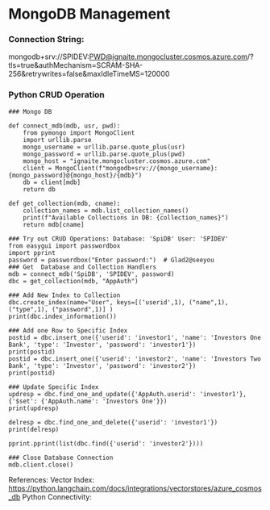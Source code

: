 # MongoDB Management

### Connection String:
mongodb+srv://SPIDEV:PWD@ignaite.mongocluster.cosmos.azure.com/?tls=true&authMechanism=SCRAM-SHA-256&retrywrites=false&maxIdleTimeMS=120000

### Python CRUD Operation
```
### Mongo DB

def connect_mdb(mdb, usr, pwd):
    from pymongo import MongoClient
    import urllib.parse
    mongo_username = urllib.parse.quote_plus(usr)
    mongo_password = urllib.parse.quote_plus(pwd)
    mongo_host = "ignaite.mongocluster.cosmos.azure.com"
    client = MongoClient(f"mongodb+srv://{mongo_username}:{mongo_password}@{mongo_host}/{mdb}")
    db = client[mdb]
    return db

def get_collection(mdb, cname):
    collection_names = mdb.list_collection_names()
    print(f"Available Collections in DB: {collection_names}")
    return mdb[cname]

### Try out CRUD Operations: Database: 'SpiDB' User: 'SPIDEV'
from easygui import passwordbox
import pprint
password = passwordbox("Enter password:")  # Glad2@seeyou
### Get  Database and Collection Handlers
mdb = connect_mdb('SpiDB', 'SPIDEV', password)
dbc = get_collection(mdb, "AppAuth")

### Add New Index to Collection
dbc.create_index(name="User", keys=[('userid',1), ("name",1), ("type",1), ("password",1)] )
print(dbc.index_information())

### Add one Row to Specific Index
postid = dbc.insert_one({'userid': 'investor1', 'name': 'Investors One Bank', 'type': 'Investor', 'password': 'investor1'})
print(postid)
postid = dbc.insert_one({'userid': 'investor2', 'name': 'Investors Two Bank', 'type': 'Investor', 'password': 'investor2'})
print(postid)

### Update Specific Index
updresp = dbc.find_one_and_update({'AppAuth.userid': 'investor1'}, {'$set': {'AppAuth.name': 'Investors One'}})
print(updresp)

delresp = dbc.find_one_and_delete({'userid': 'investor1'})
print(delresp)

pprint.pprint(list(dbc.find({'userid': 'investor2'})))

### Close Database Connection
mdb.client.close()
```

References: 
Vector Index: https://python.langchain.com/docs/integrations/vectorstores/azure_cosmos_db
Python Connectivity: 
